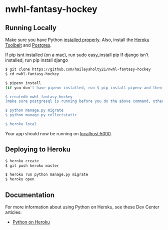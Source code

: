 # nwhl-fantasy-hockey
## Running Locally

Make sure you have Python [installed properly](http://install.python-guide.org).  Also, install the [Heroku Toolbelt](https://toolbelt.heroku.com/) and [Postgres](https://devcenter.heroku.com/articles/heroku-postgresql#local-setup).

If pip isnt installed (on a mac), run
sudo easy_install pip
If django isn't installed, run 
pip install django
```sh
$ git clone https://github.com/haileysholty21/nwhl-fantasy-hockey
$ cd nwhl-fantasy-hockey

$ pipenv install
(if you don't have pipenv installed, run $ pip install pipenv and then run the above line)

$ createdb nwhl_fantasy_hockey
(make sure postgresql is running before you do the above command, otherwise it will error)

$ python manage.py migrate
$ python manage.py collectstatic

$ heroku local
```

Your app should now be running on [localhost:5000](http://localhost:5000/).

## Deploying to Heroku

```sh
$ heroku create
$ git push heroku master

$ heroku run python manage.py migrate
$ heroku open
```

## Documentation

For more information about using Python on Heroku, see these Dev Center articles:

- [Python on Heroku](https://devcenter.heroku.com/categories/python)
